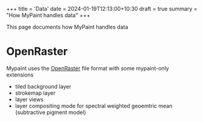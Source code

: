 +++
title = 'Data'
date = 2024-01-19T12:13:00+10:30
draft = true
summary = "How MyPaint handles data"
+++

This page documents how MyPaint handles data

# OpenRaster
Mypaint uses the [OpenRaster](https://www.openraster.org/) file format with some mypaint-only extensions
* tiled background layer
* strokemap layer
* layer views
* layer compositing mode for spectral weighted geoemtric mean (subtractive pigment model)
